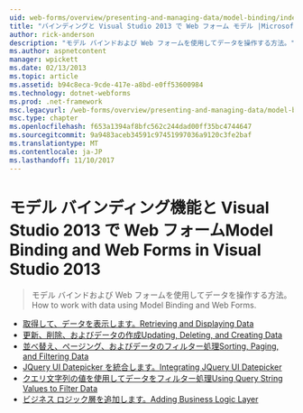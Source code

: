 ```yaml
---
uid: web-forms/overview/presenting-and-managing-data/model-binding/index
title: "バインディングと Visual Studio 2013 で Web フォーム モデル |Microsoft ドキュメント"
author: rick-anderson
description: "モデル バインドおよび Web フォームを使用してデータを操作する方法。"
ms.author: aspnetcontent
manager: wpickett
ms.date: 02/13/2013
ms.topic: article
ms.assetid: b94c8eca-9cde-417e-a8bd-e0ff53600984
ms.technology: dotnet-webforms
ms.prod: .net-framework
msc.legacyurl: /web-forms/overview/presenting-and-managing-data/model-binding
msc.type: chapter
ms.openlocfilehash: f653a1394af8bfc562c244dad00ff35bc4744647
ms.sourcegitcommit: 9a9483aceb34591c97451997036a9120c3fe2baf
ms.translationtype: MT
ms.contentlocale: ja-JP
ms.lasthandoff: 11/10/2017
---
```

<a name="model-binding-and-web-forms-in-visual-studio-2013"></a><span data-ttu-id="3f140-103">モデル バインディング機能と Visual Studio 2013 で Web フォーム</span><span class="sxs-lookup"><span data-stu-id="3f140-103">Model Binding and Web Forms in Visual Studio 2013</span></span>
====================
> <span data-ttu-id="3f140-104">モデル バインドおよび Web フォームを使用してデータを操作する方法。</span><span class="sxs-lookup"><span data-stu-id="3f140-104">How to work with data using Model Binding and Web Forms.</span></span>


- [<span data-ttu-id="3f140-105">取得して、データを表示します。</span><span class="sxs-lookup"><span data-stu-id="3f140-105">Retrieving and Displaying Data</span></span>](retrieving-data.md)
- [<span data-ttu-id="3f140-106">更新、削除、およびデータの作成</span><span class="sxs-lookup"><span data-stu-id="3f140-106">Updating, Deleting, and Creating Data</span></span>](updating-deleting-and-creating-data.md)
- [<span data-ttu-id="3f140-107">並べ替え、ページング、およびデータのフィルター処理</span><span class="sxs-lookup"><span data-stu-id="3f140-107">Sorting, Paging, and Filtering Data</span></span>](sorting-paging-and-filtering-data.md)
- [<span data-ttu-id="3f140-108">JQuery UI Datepicker を統合します。</span><span class="sxs-lookup"><span data-stu-id="3f140-108">Integrating JQuery UI Datepicker</span></span>](integrating-jquery-ui.md)
- [<span data-ttu-id="3f140-109">クエリ文字列の値を使用してデータをフィルター処理</span><span class="sxs-lookup"><span data-stu-id="3f140-109">Using Query String Values to Filter Data</span></span>](using-query-string-values-to-retrieve-data.md)
- [<span data-ttu-id="3f140-110">ビジネス ロジック層を追加します。</span><span class="sxs-lookup"><span data-stu-id="3f140-110">Adding Business Logic Layer</span></span>](adding-business-logic-layer.md)
